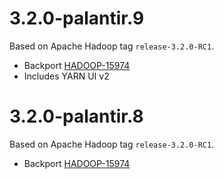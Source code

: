 # 3.2.0-palantir.9

Based on Apache Hadoop tag `release-3.2.0-RC1`.

* Backport [HADOOP-15974](https://issues.apache.org/jira/browse/HADOOP-15974)
* Includes YARN UI v2

# 3.2.0-palantir.8

Based on Apache Hadoop tag `release-3.2.0-RC1`.

* Backport [HADOOP-15974](https://issues.apache.org/jira/browse/HADOOP-15974)


